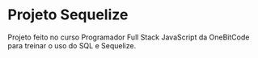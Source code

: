 # Projeto Sequelize

Projeto feito no curso Programador Full Stack JavaScript da OneBitCode para treinar o uso do SQL e Sequelize.